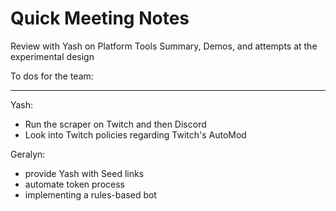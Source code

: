 # Quick Meeting Notes

Review with Yash on Platform Tools Summary, Demos, and attempts at the experimental design

To dos for the team:
*** 
Yash: 
- Run the scraper on Twitch and then Discord
- Look into Twitch policies regarding Twitch's AutoMod 

Geralyn: 
- provide Yash with Seed links 
- automate token process
- implementing a rules-based bot
